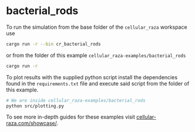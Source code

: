 # bacterial_rods

To run the simulation from the base folder of the `cellular_raza` workspace use

```bash
cargo run -r --bin cr_bacterial_rods
```

or from the folder of this example `cellular_raza-examples/bacterial_rods`

```bash
cargo run -r
```

To plot results with the supplied python script install the dependencies found in the
`requirements.txt` file and execute said script from the folder of this example.

```bash
# We are inside cellular_raza-examples/bacterial_rods
python src/plotting.py
```

To see more in-depth guides for these examples visit
[cellular-raza.com/showcase/](https://cellular-raza.com/showcase/).
